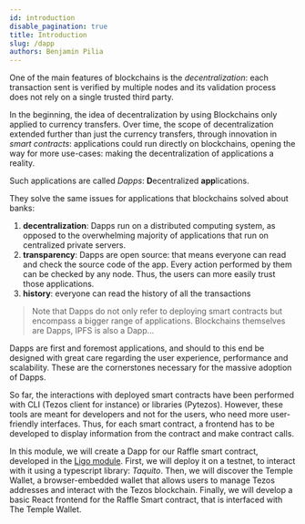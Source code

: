 ```yaml
---
id: introduction
disable_pagination: true
title: Introduction
slug: /dapp
authors: Benjamin Pilia
---
```


One of the main features of blockchains is the _decentralization_: 
each transaction sent is verified by multiple nodes and its validation process does not rely on a single trusted third party.

In the beginning, the idea of decentralization by using Blockchains only applied to currency transfers. 
Over time, the scope of decentralization extended further than just the currency transfers, through innovation in _smart contracts_:
applications could run directly on blockchains, opening the way for more use-cases: making the decentralization of applications a reality.

Such applications are called _Dapps_: **D**ecentralized **app**lications.

They solve the same issues for applications that blockchains solved about banks:
1. **decentralization**: Dapps run on a distributed computing system, as opposed to the overwhelming majority of applications that run on centralized private servers.
2. **transparency**: Dapps are open source: that means everyone can read and check the source code of the app. Every action performed by them can be checked by any node. Thus, the users can more easily trust those applications.
3. **history**: everyone can read the history of all the transactions

> Note that Dapps do not only refer to deploying smart contracts but encompass a bigger range of applications. 
> Blockchains themselves are Dapps, IPFS is also a Dapp...

Dapps are first and foremost applications, and should to this end be designed with great care regarding the user experience, performance and scalability. These are the cornerstones necessary for the massive adoption of Dapps.

So far, the interactions with deployed smart contracts have been performed with CLI (Tezos client for instance) or libraries (Pytezos).
However, these tools are meant for developers and not for the users, who need more user-friendly interfaces.
Thus, for each smart contract, a frontend has to be developed to display information from the contract and make contract calls.


In this module, we will create a Dapp for our Raffle smart contract, developed in the [Ligo module](/ligo/contracts-ligo).
First, we will deploy it on a testnet, to interact with it using a typescript library: _Taquito_. 
Then, we will discover the Temple Wallet, a browser-embedded wallet that allows users to manage Tezos addresses and interact with the Tezos blockchain.
Finally, we will develop a basic React frontend for the Raffle Smart contract, that is interfaced with The Temple Wallet.
